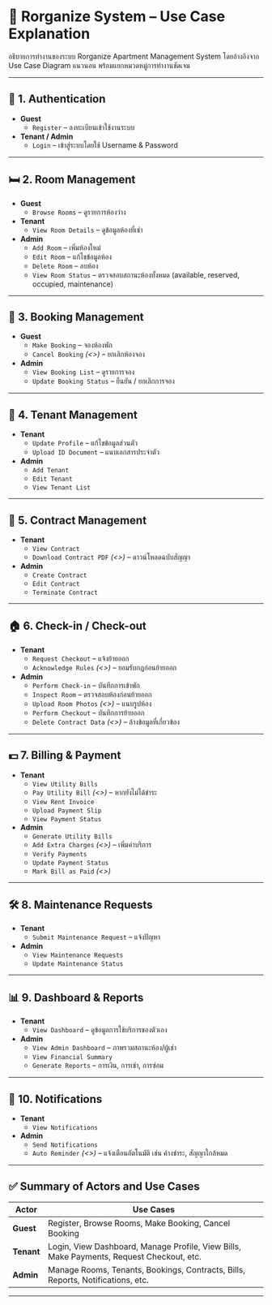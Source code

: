 # 🏢 Rorganize System – Use Case Explanation

อธิบายการทำงานของระบบ Rorganize Apartment Management System โดยอ้างอิงจาก Use Case Diagram แนวนอน พร้อมแยกหมวดหมู่การทำงานชัดเจน

---

## 🔐 1. Authentication

- **Guest**
  - `Register` – ลงทะเบียนเข้าใช้งานระบบ
- **Tenant / Admin**
  - `Login` – เข้าสู่ระบบโดยใช้ Username & Password

---

## 🛏️ 2. Room Management

- **Guest**
  - `Browse Rooms` – ดูรายการห้องว่าง
- **Tenant**
  - `View Room Details` – ดูข้อมูลห้องที่เช่า
- **Admin**
  - `Add Room` – เพิ่มห้องใหม่
  - `Edit Room` – แก้ไขข้อมูลห้อง
  - `Delete Room` – ลบห้อง
  - `View Room Status` – ตรวจสอบสถานะห้องทั้งหมด (available, reserved, occupied, maintenance)

---

## 📆 3. Booking Management

- **Guest**
  - `Make Booking` – จองห้องพัก
  - `Cancel Booking` *(<<extend>>)* – ยกเลิกห้องจอง
- **Admin**
  - `View Booking List` – ดูรายการจอง
  - `Update Booking Status` – ยืนยัน / ยกเลิกการจอง

---

## 👤 4. Tenant Management

- **Tenant**
  - `Update Profile` – แก้ไขข้อมูลส่วนตัว
  - `Upload ID Document` – แนบเอกสารประจำตัว
- **Admin**
  - `Add Tenant`
  - `Edit Tenant`
  - `View Tenant List`

---

## 📑 5. Contract Management

- **Tenant**
  - `View Contract`
  - `Download Contract PDF` *(<<extend>>)* – ดาวน์โหลดฉบับสัญญา
- **Admin**
  - `Create Contract`
  - `Edit Contract`
  - `Terminate Contract`

---

## 🏠 6. Check-in / Check-out

- **Tenant**
  - `Request Checkout` – แจ้งย้ายออก
  - `Acknowledge Rules` *(<<extend>>)* – ยอมรับกฎก่อนย้ายออก
- **Admin**
  - `Perform Check-in` – บันทึกการเข้าพัก
  - `Inspect Room` – ตรวจสอบห้องก่อนย้ายออก
  - `Upload Room Photos` *(<<extend>>)* – แนบรูปห้อง
  - `Perform Checkout` – บันทึกการย้ายออก
  - `Delete Contract Data` *(<<extend>>)* – ล้างข้อมูลที่เกี่ยวข้อง

---

## 💵 7. Billing & Payment

- **Tenant**
  - `View Utility Bills`
  - `Pay Utility Bill` *(<<extend>>)* – หากยังไม่ได้ชำระ
  - `View Rent Invoice`
  - `Upload Payment Slip`
  - `View Payment Status`
- **Admin**
  - `Generate Utility Bills`
  - `Add Extra Charges` *(<<extend>>)* – เพิ่มค่าบริการ
  - `Verify Payments`
  - `Update Payment Status`
  - `Mark Bill as Paid` *(<<extend>>)*

---

## 🛠️ 8. Maintenance Requests

- **Tenant**
  - `Submit Maintenance Request` – แจ้งปัญหา
- **Admin**
  - `View Maintenance Requests`
  - `Update Maintenance Status`

---

## 📊 9. Dashboard & Reports

- **Tenant**
  - `View Dashboard` – ดูข้อมูลการใช้บริการของตัวเอง
- **Admin**
  - `View Admin Dashboard` – ภาพรวมสถานะห้อง/ผู้เช่า
  - `View Financial Summary`
  - `Generate Reports` – การเงิน, การเช่า, การซ่อม

---

## 🔔 10. Notifications

- **Tenant**
  - `View Notifications`
- **Admin**
  - `Send Notifications`
  - `Auto Reminder` *(<<extend>>)* – แจ้งเตือนอัตโนมัติ เช่น ค้างชำระ, สัญญาใกล้หมด

---

## ✅ Summary of Actors and Use Cases

| Actor    | Use Cases |
|----------|-----------|
| **Guest**   | Register, Browse Rooms, Make Booking, Cancel Booking |
| **Tenant**  | Login, View Dashboard, Manage Profile, View Bills, Make Payments, Request Checkout, etc. |
| **Admin**   | Manage Rooms, Tenants, Bookings, Contracts, Bills, Reports, Notifications, etc. |

---